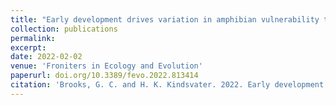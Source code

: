 ```yaml
---
title: "Early development drives variation in amphibian vulnerability to global change"
collection: publications
permalink: 
excerpt:
date: 2022-02-02
venue: 'Froniters in Ecology and Evolution'
paperurl: doi.org/10.3389/fevo.2022.813414
citation: 'Brooks, G. C. and H. K. Kindsvater. 2022. Early development drives variation in amphibian vulnerability to global change. <i>Frontiers in Ecology and Evolution</i> 10:813414.'
---
```


